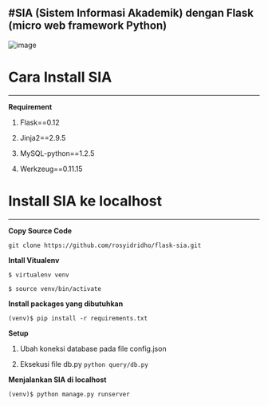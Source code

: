 #SIA (Sistem Informasi Akademik) dengan Flask (micro web framework Python)
---
![image](dist/screencapture-localhost-admin-1489830381901.png)

# Cara Install SIA
---
**Requirement**

1. Flask==0.12

2. Jinja2==2.9.5

3. MySQL-python==1.2.5

4. Werkzeug==0.11.15



# Install SIA ke localhost
---

**Copy Source Code**

`git clone https://github.com/rosyidridho/flask-sia.git`

**Intall Vitualenv**

`$ virtualenv venv`

`$ source venv/bin/activate`

**Install packages yang dibutuhkan**

`(venv)$ pip install -r requirements.txt`

**Setup**

1. Ubah koneksi database pada file config.json

2. Eksekusi file db.py `python query/db.py`

**Menjalankan SIA di localhost**

`(venv)$ python manage.py runserver`